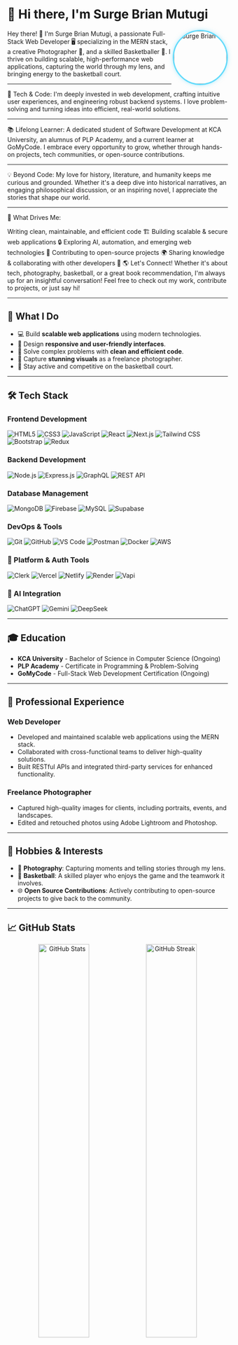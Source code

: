 # 👋 Hi there, I'm **Surge Brian Mutugi**  

<img src="https://avatars.githubusercontent.com/u/160673325?v=4" alt="Surge Brian" width="120" height="120" align="right" style="border-radius: 50%; border: 3px solid #61DAFB; box-shadow: 0 0 10px rgba(97, 218, 251, 0.5);" />

Hey there! 👋 I'm Surge Brian Mutugi, a passionate Full-Stack Web Developer 🖥️ specializing in the MERN stack, a creative Photographer 📸, and a skilled Basketballer 🏀. I thrive on building scalable, high-performance web applications, capturing the world through my lens, and bringing energy to the basketball court.

---


🚀 Tech & Code: I'm deeply invested in web development, crafting intuitive user experiences, and engineering robust backend systems. I love problem-solving and turning ideas into efficient, real-world solutions.


---

📚 Lifelong Learner: A dedicated student of Software Development at KCA University, an alumnus of PLP Academy, and a current learner at GoMyCode. I embrace every opportunity to grow, whether through hands-on projects, tech communities, or open-source contributions.


---

💡 Beyond Code: My love for history, literature, and humanity keeps me curious and grounded. Whether it's a deep dive into historical narratives, an engaging philosophical discussion, or an inspiring novel, I appreciate the stories that shape our world.


---

🎯 What Drives Me:

Writing clean, maintainable, and efficient code 🏗️
Building scalable & secure web applications 🔒
Exploring AI, automation, and emerging web technologies 🤖
Contributing to open-source projects 🌍
Sharing knowledge & collaborating with other developers 🤝
🌎 Let's Connect! Whether it's about tech, photography, basketball, or a great book recommendation, I'm always up for an insightful conversation! Feel free to check out my work, contribute to projects, or just say hi!


---

## 🚀 **What I Do**  
- 💻 Build **scalable web applications** using modern technologies.  
- 🎨 Design **responsive and user-friendly interfaces**.  
- 🧩 Solve complex problems with **clean and efficient code**.  
- 📸 Capture **stunning visuals** as a freelance photographer.  
- 🏀 Stay active and competitive on the basketball court.  

---

## 🛠️ **Tech Stack**  

### **Frontend Development**  
![HTML5](https://img.shields.io/badge/HTML5-E34F26?style=for-the-badge&logo=html5&logoColor=white)
![CSS3](https://img.shields.io/badge/CSS3-1572B6?style=for-the-badge&logo=css3&logoColor=white)
![JavaScript](https://img.shields.io/badge/JavaScript-F7DF1E?style=for-the-badge&logo=javascript&logoColor=black)
![React](https://img.shields.io/badge/React-20232A?style=for-the-badge&logo=react&logoColor=61DAFB)
![Next.js](https://img.shields.io/badge/Next.js-000000?style=for-the-badge&logo=next.js&logoColor=white)
![Tailwind CSS](https://img.shields.io/badge/Tailwind_CSS-38B2AC?style=for-the-badge&logo=tailwind-css&logoColor=white)
![Bootstrap](https://img.shields.io/badge/Bootstrap-563D7C?style=for-the-badge&logo=bootstrap&logoColor=white)
![Redux](https://img.shields.io/badge/Redux-764ABC?style=for-the-badge&logo=redux&logoColor=white)

### **Backend Development**  
![Node.js](https://img.shields.io/badge/Node.js-339933?style=for-the-badge&logo=node.js&logoColor=white)
![Express.js](https://img.shields.io/badge/Express.js-000000?style=for-the-badge&logo=express&logoColor=white)
![GraphQL](https://img.shields.io/badge/GraphQL-E10098?style=for-the-badge&logo=graphql&logoColor=white)
![REST API](https://img.shields.io/badge/REST_API-FF6C37?style=for-the-badge&logo=api&logoColor=white)

### **Database Management**  
![MongoDB](https://img.shields.io/badge/MongoDB-47A248?style=for-the-badge&logo=mongodb&logoColor=white)
![Firebase](https://img.shields.io/badge/Firebase-FFCA28?style=for-the-badge&logo=firebase&logoColor=black)
![MySQL](https://img.shields.io/badge/MySQL-4479A1?style=for-the-badge&logo=mysql&logoColor=white)
![Supabase](https://img.shields.io/badge/Supabase-3ECF8E?style=for-the-badge&logo=supabase&logoColor=white)


### **DevOps & Tools**  
![Git](https://img.shields.io/badge/Git-F05032?style=for-the-badge&logo=git&logoColor=white)
![GitHub](https://img.shields.io/badge/GitHub-181717?style=for-the-badge&logo=github&logoColor=white)
![VS Code](https://img.shields.io/badge/VS_Code-007ACC?style=for-the-badge&logo=visual-studio-code&logoColor=white)
![Postman](https://img.shields.io/badge/Postman-FF6C37?style=for-the-badge&logo=postman&logoColor=white)
![Docker](https://img.shields.io/badge/Docker-2496ED?style=for-the-badge&logo=docker&logoColor=white)
![AWS](https://img.shields.io/badge/AWS-232F3E?style=for-the-badge&logo=amazon-aws&logoColor=white)

### **🧩 Platform & Auth Tools**  
![Clerk](https://img.shields.io/badge/Clerk-3E52FF?style=for-the-badge&logo=clerk&logoColor=white)
![Vercel](https://img.shields.io/badge/Vercel-000000?style=for-the-badge&logo=vercel&logoColor=white)
![Netlify](https://img.shields.io/badge/Netlify-00C7B7?style=for-the-badge&logo=netlify&logoColor=white)
![Render](https://img.shields.io/badge/Render-46E3B7?style=for-the-badge&logo=render&logoColor=black)
![Vapi](https://img.shields.io/badge/Vapi-AE3EC9?style=for-the-badge&logo=voice&logoColor=white)

### **🧠 AI Integration**  
![ChatGPT](https://img.shields.io/badge/ChatGPT-10A37F?style=for-the-badge&logo=openai&logoColor=white)
![Gemini](https://img.shields.io/badge/Gemini-4285F4?style=for-the-badge&logo=google&logoColor=white)
![DeepSeek](https://img.shields.io/badge/DeepSeek-A020F0?style=for-the-badge&logo=data&logoColor=white)


---

## 🎓 **Education**  
- **KCA University** - Bachelor of Science in Computer Science (Ongoing)  
- **PLP Academy** - Certificate in Programming & Problem-Solving
- **GoMyCode** - Full-Stack Web Development Certification  (Ongoing)  

---

## 💼 **Professional Experience**  

### **Web Developer**  
- Developed and maintained scalable web applications using the MERN stack.  
- Collaborated with cross-functional teams to deliver high-quality solutions.  
- Built RESTful APIs and integrated third-party services for enhanced functionality.  

### **Freelance Photographer**  
- Captured high-quality images for clients, including portraits, events, and landscapes.  
- Edited and retouched photos using Adobe Lightroom and Photoshop.  

---

## 🏀 **Hobbies & Interests**  
- 📸 **Photography**: Capturing moments and telling stories through my lens.  
- 🏀 **Basketball**: A skilled player who enjoys the game and the teamwork it involves.  
- 🌐 **Open Source Contributions**: Actively contributing to open-source projects to give back to the community.  

---

## 📈 **GitHub Stats**  

<div align="center">
  <img src="https://github-readme-stats.vercel.app/api?username=daslime&show_icons=true&theme=radical" alt="GitHub Stats" width="48%" />
  <img src="https://github-readme-streak-stats.herokuapp.com/?user=daslime&theme=radical" alt="GitHub Streak" width="48%" />
</div>

<div align="center">
  <img src="https://github-readme-stats.vercel.app/api/top-langs/?username=daslime&layout=compact&theme=radical" alt="Top Languages" width="48%" />
</div>

---

## 🌱 **Always Learning**  
I believe in continuous growth and am currently exploring:  
- **TypeScript** for type-safe JavaScript development.  
- **GraphQL** for efficient API querying.  
- **Microservices Architecture** for scalable backend systems.  

---

## 📫 **Let's Connect**  

- 📧 **Email**: [brianmutugidev@gmail.com](mailto:brianmutugidev@gmail.com)  
- 💼 **LinkedIn**: [Surge Brian Mutugi](https://www.linkedin.com/in/surge-brian-mutugi)  
- 📸 **Instagram**: [TUSHIZZLEGRAM](https://instagram.com/tushizzlegram)  
- 🐙 **GitHub**: [daslime](https://github.com/daslime)  

---

⭐️ From [Surge Brian](https://github.com/daslime)  
Let's build something amazing together! 🚀  
